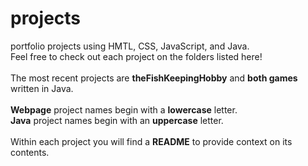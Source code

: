 # projects
portfolio projects using HMTL, CSS, JavaScript, and Java. <br>
Feel free to check out each project on the folders listed here! <br><br>
The most recent projects are <b>theFishKeepingHobby</b> and <b>both games</b> written in Java. <br><br>
<b>Webpage</b> project names begin with a <b>lowercase</b> letter. <br>
<b>Java</b> project names begin with an <b>uppercase</b> letter. <br><br>
Within each project you will find a <b>README</b> to provide context on its contents.
